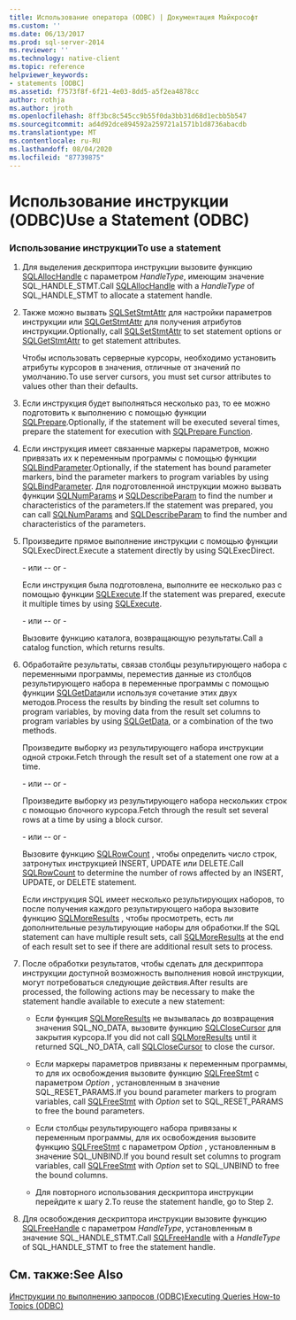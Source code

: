 ```yaml
---
title: Использование оператора (ODBC) | Документация Майкрософт
ms.custom: ''
ms.date: 06/13/2017
ms.prod: sql-server-2014
ms.reviewer: ''
ms.technology: native-client
ms.topic: reference
helpviewer_keywords:
- statements [ODBC]
ms.assetid: f7573f8f-6f21-4e03-8dd5-a5f2ea4878cc
author: rothja
ms.author: jroth
ms.openlocfilehash: 8ff3bc8c545cc9b55f0da3bb31d68d1ecbb5b547
ms.sourcegitcommit: ad4d92dce894592a259721a1571b1d8736abacdb
ms.translationtype: MT
ms.contentlocale: ru-RU
ms.lasthandoff: 08/04/2020
ms.locfileid: "87739875"
---
```

# <a name="use-a-statement-odbc"></a><span data-ttu-id="1c43d-102">Использование инструкции (ODBC)</span><span class="sxs-lookup"><span data-stu-id="1c43d-102">Use a Statement (ODBC)</span></span>
    
### <a name="to-use-a-statement"></a><span data-ttu-id="1c43d-103">Использование инструкции</span><span class="sxs-lookup"><span data-stu-id="1c43d-103">To use a statement</span></span>  
  
1.  <span data-ttu-id="1c43d-104">Для выделения дескриптора инструкции вызовите функцию [SQLAllocHandle](https://go.microsoft.com/fwlink/?LinkId=58396) с параметром *HandleType*, имеющим значение SQL_HANDLE_STMT.</span><span class="sxs-lookup"><span data-stu-id="1c43d-104">Call [SQLAllocHandle](https://go.microsoft.com/fwlink/?LinkId=58396) with a *HandleType* of SQL_HANDLE_STMT to allocate a statement handle.</span></span>  
  
2.  <span data-ttu-id="1c43d-105">Также можно вызвать [SQLSetStmtAttr](../../native-client-odbc-api/sqlsetstmtattr.md) для настройки параметров инструкции или [SQLGetStmtAttr](../../native-client-odbc-api/sqlgetstmtattr.md) для получения атрибутов инструкции.</span><span class="sxs-lookup"><span data-stu-id="1c43d-105">Optionally, call [SQLSetStmtAttr](../../native-client-odbc-api/sqlsetstmtattr.md) to set statement options or [SQLGetStmtAttr](../../native-client-odbc-api/sqlgetstmtattr.md) to get statement attributes.</span></span>  
  
     <span data-ttu-id="1c43d-106">Чтобы использовать серверные курсоры, необходимо установить атрибуты курсоров в значения, отличные от значений по умолчанию.</span><span class="sxs-lookup"><span data-stu-id="1c43d-106">To use server cursors, you must set cursor attributes to values other than their defaults.</span></span>  
  
3.  <span data-ttu-id="1c43d-107">Если инструкция будет выполняться несколько раз, то ее можно подготовить к выполнению с помощью функции [SQLPrepare](https://go.microsoft.com/fwlink/?LinkId=59360).</span><span class="sxs-lookup"><span data-stu-id="1c43d-107">Optionally, if the statement will be executed several times, prepare the statement for execution with [SQLPrepare Function](https://go.microsoft.com/fwlink/?LinkId=59360).</span></span>  
  
4.  <span data-ttu-id="1c43d-108">Если инструкция имеет связанные маркеры параметров, можно привязать их к переменным программы с помощью функции [SQLBindParameter](../../native-client-odbc-api/sqlbindparameter.md).</span><span class="sxs-lookup"><span data-stu-id="1c43d-108">Optionally, if the statement has bound parameter markers, bind the parameter markers to program variables by using [SQLBindParameter](../../native-client-odbc-api/sqlbindparameter.md).</span></span> <span data-ttu-id="1c43d-109">Для подготовленной инструкции можно вызвать функции [SQLNumParams](https://go.microsoft.com/fwlink/?LinkId=58404) и [SQLDescribeParam](../../native-client-odbc-api/sqldescribeparam.md) to find the number и characteristics of the parameters.</span><span class="sxs-lookup"><span data-stu-id="1c43d-109">If the statement was prepared, you can call [SQLNumParams](https://go.microsoft.com/fwlink/?LinkId=58404) and [SQLDescribeParam](../../native-client-odbc-api/sqldescribeparam.md) to find the number and characteristics of the parameters.</span></span>  
  
5.  <span data-ttu-id="1c43d-110">Произведите прямое выполнение инструкции с помощью функции SQLExecDirect.</span><span class="sxs-lookup"><span data-stu-id="1c43d-110">Execute a statement directly by using SQLExecDirect.</span></span>  
  
     <span data-ttu-id="1c43d-111">\- или -</span><span class="sxs-lookup"><span data-stu-id="1c43d-111">\- or -</span></span>  
  
     <span data-ttu-id="1c43d-112">Если инструкция была подготовлена, выполните ее несколько раз с помощью функции [SQLExecute](https://go.microsoft.com/fwlink/?LinkId=58400).</span><span class="sxs-lookup"><span data-stu-id="1c43d-112">If the statement was prepared, execute it multiple times by using [SQLExecute](https://go.microsoft.com/fwlink/?LinkId=58400).</span></span>  
  
     <span data-ttu-id="1c43d-113">\- или -</span><span class="sxs-lookup"><span data-stu-id="1c43d-113">\- or -</span></span>  
  
     <span data-ttu-id="1c43d-114">Вызовите функцию каталога, возвращающую результаты.</span><span class="sxs-lookup"><span data-stu-id="1c43d-114">Call a catalog function, which returns results.</span></span>  
  
6.  <span data-ttu-id="1c43d-115">Обработайте результаты, связав столбцы результирующего набора с переменными программы, переместив данные из столбцов результирующего набора в переменные программы с помощью функции [SQLGetData](../../native-client-odbc-api/sqlgetdata.md)или используя сочетание этих двух методов.</span><span class="sxs-lookup"><span data-stu-id="1c43d-115">Process the results by binding the result set columns to program variables, by moving data from the result set columns to program variables by using [SQLGetData](../../native-client-odbc-api/sqlgetdata.md), or a combination of the two methods.</span></span>  
  
     <span data-ttu-id="1c43d-116">Произведите выборку из результирующего набора инструкции одной строки.</span><span class="sxs-lookup"><span data-stu-id="1c43d-116">Fetch through the result set of a statement one row at a time.</span></span>  
  
     <span data-ttu-id="1c43d-117">\- или -</span><span class="sxs-lookup"><span data-stu-id="1c43d-117">\- or -</span></span>  
  
     <span data-ttu-id="1c43d-118">Произведите выборку из результирующего набора нескольких строк с помощью блочного курсора.</span><span class="sxs-lookup"><span data-stu-id="1c43d-118">Fetch through the result set several rows at a time by using a block cursor.</span></span>  
  
     <span data-ttu-id="1c43d-119">\- или -</span><span class="sxs-lookup"><span data-stu-id="1c43d-119">\- or -</span></span>  
  
     <span data-ttu-id="1c43d-120">Вызовите функцию [SQLRowCount](../../native-client-odbc-api/sqlrowcount.md) , чтобы определить число строк, затронутых инструкцией INSERT, UPDATE или DELETE.</span><span class="sxs-lookup"><span data-stu-id="1c43d-120">Call [SQLRowCount](../../native-client-odbc-api/sqlrowcount.md) to determine the number of rows affected by an INSERT, UPDATE, or DELETE statement.</span></span>  
  
     <span data-ttu-id="1c43d-121">Если инструкция SQL имеет несколько результирующих наборов, то после получения каждого результирующего набора вызовите функцию [SQLMoreResults](../../native-client-odbc-api/sqlmoreresults.md) , чтобы просмотреть, есть ли дополнительные результирующие наборы для обработки.</span><span class="sxs-lookup"><span data-stu-id="1c43d-121">If the SQL statement can have multiple result sets, call [SQLMoreResults](../../native-client-odbc-api/sqlmoreresults.md) at the end of each result set to see if there are additional result sets to process.</span></span>  
  
7.  <span data-ttu-id="1c43d-122">После обработки результатов, чтобы сделать для дескриптора инструкции доступной возможность выполнения новой инструкции, могут потребоваться следующие действия.</span><span class="sxs-lookup"><span data-stu-id="1c43d-122">After results are processed, the following actions may be necessary to make the statement handle available to execute a new statement:</span></span>  
  
    -   <span data-ttu-id="1c43d-123">Если функция [SQLMoreResults](../../native-client-odbc-api/sqlmoreresults.md) не вызывалась до возвращения значения SQL_NO_DATA, вызовите функцию [SQLCloseCursor](../../native-client-odbc-api/sqlclosecursor.md) для закрытия курсора.</span><span class="sxs-lookup"><span data-stu-id="1c43d-123">If you did not call [SQLMoreResults](../../native-client-odbc-api/sqlmoreresults.md) until it returned SQL_NO_DATA, call [SQLCloseCursor](../../native-client-odbc-api/sqlclosecursor.md) to close the cursor.</span></span>  
  
    -   <span data-ttu-id="1c43d-124">Если маркеры параметров привязаны к переменным программы, то для их освобождения вызовите функцию [SQLFreeStmt](../../native-client-odbc-api/sqlfreestmt.md) с параметром *Option* , установленным в значение SQL_RESET_PARAMS.</span><span class="sxs-lookup"><span data-stu-id="1c43d-124">If you bound parameter markers to program variables, call [SQLFreeStmt](../../native-client-odbc-api/sqlfreestmt.md) with *Option* set to SQL_RESET_PARAMS to free the bound parameters.</span></span>  
  
    -   <span data-ttu-id="1c43d-125">Если столбцы результирующего набора привязаны к переменным программы, для их освобождения вызовите функцию [SQLFreeStmt](../../native-client-odbc-api/sqlfreestmt.md) с параметром *Option* , установленным в значение SQL_UNBIND.</span><span class="sxs-lookup"><span data-stu-id="1c43d-125">If you bound result set columns to program variables, call [SQLFreeStmt](../../native-client-odbc-api/sqlfreestmt.md) with *Option* set to SQL_UNBIND to free the bound columns.</span></span>  
  
    -   <span data-ttu-id="1c43d-126">Для повторного использования дескриптора инструкции перейдите к шагу 2.</span><span class="sxs-lookup"><span data-stu-id="1c43d-126">To reuse the statement handle, go to Step 2.</span></span>  
  
8.  <span data-ttu-id="1c43d-127">Для освобождения дескриптора инструкции вызовите функцию [SQLFreeHandle](../../native-client-odbc-api/sqlfreehandle.md) с параметром *HandleType*, установленным в значение SQL_HANDLE_STMT.</span><span class="sxs-lookup"><span data-stu-id="1c43d-127">Call [SQLFreeHandle](../../native-client-odbc-api/sqlfreehandle.md) with a *HandleType* of SQL_HANDLE_STMT to free the statement handle.</span></span>  
  
## <a name="see-also"></a><span data-ttu-id="1c43d-128">См. также:</span><span class="sxs-lookup"><span data-stu-id="1c43d-128">See Also</span></span>  
 [<span data-ttu-id="1c43d-129">Инструкции по выполнению запросов &#40;ODBC&#41;</span><span class="sxs-lookup"><span data-stu-id="1c43d-129">Executing Queries How-to Topics &#40;ODBC&#41;</span></span>](executing-queries-how-to-topics-odbc.md)  
  
  
